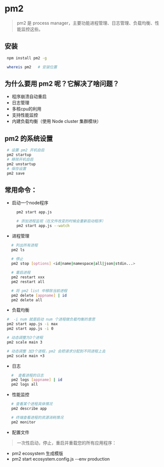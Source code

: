 # pm2
>pm2 是 process manager，主要功能进程管理、日志管理、负载均衡、性能监控这些。
## 安装
 ```bash
  npm install pm2 -g

  whereis pm2   # 安装位置

 ```
## 为什么要用 pm2 呢？它解决了啥问题？
* 程序崩溃自动重启
* 日志管理
* 多核cpu的利用
* 支持性能监控
* 内建负载均衡（使用 Node cluster 集群模块）
## pm2 的系统设置
 ```bash
  # 设置 pm2 开机自启
  pm2 startup 
  # 移除开机自启
  pm2 unstartup 
  # 保存设置
  pm2 save 
  ```
## 常用命令：
* 启动一个node程序
  ```bash
    pm2 start app.js

    # 添加进程监视（在文件改变的时候会重新启动程序）
    pm2 start app.js --watch
  ```

* 进程管理
 ```bash
    # 列出所有进程
    pm2 ls           
    
    # 停止
    pm2 stop [options] <id|name|namespace|all|json|stdin...> 

    # 重启进程
    pm2 restart xxx  
    pm2 restart all  

    # 将 pm2 list 中移除当前进程
    pm2 delete [appname] | id  
    pm2 delete all
  ```
* 负载均衡
 ```bash
  #  -i num 就是启动 num 个进程做负载均衡的意思
  pm2 start app.js -i max 
  pm2 start app.js -i 0

  # 动态调整为3个进程
  pm2 scale main 3

  # 动态调整 加3个进程，pm2 会把请求分配到不同进程上去
  pm2 scale main +3

 ```
* 日志
 ```bash
    #  查看进程的日志
    pm2 logs [appname] | id  
    pm2 logs all     
  ```
* 性能监控
 ```bash
    # 查看某个进程具体情况
    pm2 describe app 

    # 终端查看进程的资源消耗情况
    pm2 monitor   
  ```
* 配置文件
>一次性启动，停止，重启并重载您的所有应用程序：
  - pm2 ecosystem 生成模版
  - pm2 start ecosystem.config.js --env production
       